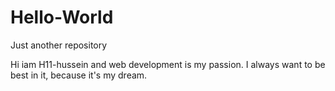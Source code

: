 # Hello-World
Just another repository 

Hi iam H11-hussein and web development is my passion.
I always want to be best in it, because it's my dream.
